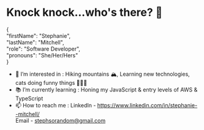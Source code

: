 # Knock knock...who's there? 👋

{ <br/>
 "firstName": "Stephanie", <br/>
 "lastName": "Mitchell", <br/>
 "role": "Software Developer", <br/>
 "pronouns": "She/Her/Hers" <br/>
}

<!---
stephsorandom/stephsorandom is a ✨ special ✨ repository because its `README.md` (this file) appears on your GitHub profile.
You can click the Preview link to take a look at your changes.
--->

- 👀  I’m interested in : Hiking mountains 🏔, Learning new technologies, cats doing funny things 🤷🏻‍♀️  
- 📚  I’m currently learning : Honing my JavaScript & entry levels of AWS & TypeScript
- 📫  How to reach me :
  LinkedIn - https://www.linkedin.com/in/stephanie--mitchell/ <br/>
  Email - stephsorandom@gmail.com
